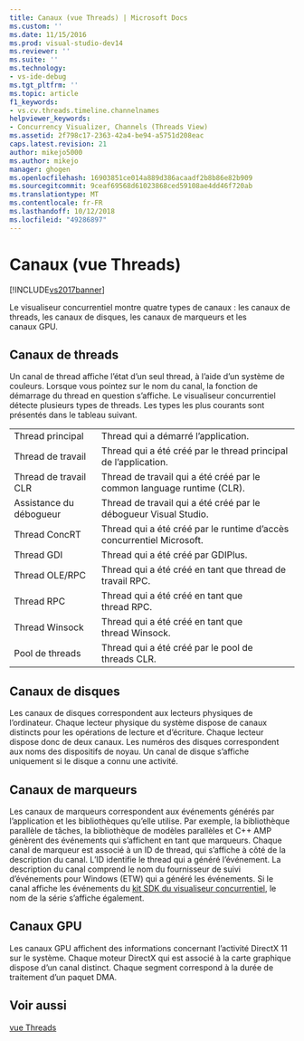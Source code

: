 ```yaml
---
title: Canaux (vue Threads) | Microsoft Docs
ms.custom: ''
ms.date: 11/15/2016
ms.prod: visual-studio-dev14
ms.reviewer: ''
ms.suite: ''
ms.technology:
- vs-ide-debug
ms.tgt_pltfrm: ''
ms.topic: article
f1_keywords:
- vs.cv.threads.timeline.channelnames
helpviewer_keywords:
- Concurrency Visualizer, Channels (Threads View)
ms.assetid: 2f798c17-2363-42a4-be94-a5751d208eac
caps.latest.revision: 21
author: mikejo5000
ms.author: mikejo
manager: ghogen
ms.openlocfilehash: 16903851ce014a889d386acaadf2b8b86e82b909
ms.sourcegitcommit: 9ceaf69568d61023868ced59108ae4dd46f720ab
ms.translationtype: MT
ms.contentlocale: fr-FR
ms.lasthandoff: 10/12/2018
ms.locfileid: "49286897"
---
```

# <a name="channels-threads-view"></a>Canaux (vue Threads)
[!INCLUDE[vs2017banner](../includes/vs2017banner.md)]

Le visualiseur concurrentiel montre quatre types de canaux : les canaux de threads, les canaux de disques, les canaux de marqueurs et les canaux GPU.  
  
## <a name="thread-channels"></a>Canaux de threads  
 Un canal de thread affiche l’état d’un seul thread, à l’aide d’un système de couleurs. Lorsque vous pointez sur le nom du canal, la fonction de démarrage du thread en question s’affiche. Le visualiseur concurrentiel détecte plusieurs types de threads. Les types les plus courants sont présentés dans le tableau suivant.  
  
|||  
|-|-|  
|Thread principal|Thread qui a démarré l’application.|  
|Thread de travail|Thread qui a été créé par le thread principal de l’application.|  
|Thread de travail CLR|Thread de travail qui a été créé par le common language runtime (CLR).|  
|Assistance du débogueur|Thread de travail qui a été créé par le débogueur Visual Studio.|  
|Thread ConcRT|Thread qui a été créé par le runtime d’accès concurrentiel Microsoft.|  
|Thread GDI|Thread qui a été créé par GDIPlus.|  
|Thread OLE/RPC|Thread qui a été créé en tant que thread de travail RPC.|  
|Thread RPC|Thread qui a été créé en tant que thread RPC.|  
|Thread Winsock|Thread qui a été créé en tant que thread Winsock.|  
|Pool de threads|Thread qui a été créé par le pool de threads CLR.|  
  
## <a name="disk-channels"></a>Canaux de disques  
 Les canaux de disques correspondent aux lecteurs physiques de l’ordinateur. Chaque lecteur physique du système dispose de canaux distincts pour les opérations de lecture et d’écriture. Chaque lecteur dispose donc de deux canaux. Les numéros des disques correspondent aux noms des dispositifs de noyau. Un canal de disque s’affiche uniquement si le disque a connu une activité.  
  
## <a name="marker-channels"></a>Canaux de marqueurs  
 Les canaux de marqueurs correspondent aux événements générés par l’application et les bibliothèques qu’elle utilise. Par exemple, la bibliothèque parallèle de tâches, la bibliothèque de modèles parallèles et C++ AMP génèrent des événements qui s’affichent en tant que marqueurs. Chaque canal de marqueur est associé à un ID de thread, qui s’affiche à côté de la description du canal. L’ID identifie le thread qui a généré l’événement. La description du canal comprend le nom du fournisseur de suivi d’événements pour Windows (ETW) qui a généré les événements. Si le canal affiche les événements du [kit SDK du visualiseur concurrentiel](../profiling/concurrency-visualizer-sdk.md), le nom de la série s’affiche également.  
  
## <a name="gpu-channels"></a>Canaux GPU  
 Les canaux GPU affichent des informations concernant l’activité DirectX 11 sur le système.  Chaque moteur DirectX qui est associé à la carte graphique dispose d’un canal distinct.  Chaque segment correspond à la durée de traitement d’un paquet DMA.  
  
## <a name="see-also"></a>Voir aussi  
 [vue Threads](../profiling/threads-view-parallel-performance.md)



